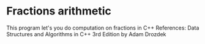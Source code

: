 # Fractions arithmetic
This program let's you do computation on fractions in C++
References: Data Structures and Algorithms in C++ 3rd Edition by Adam Drozdek 
